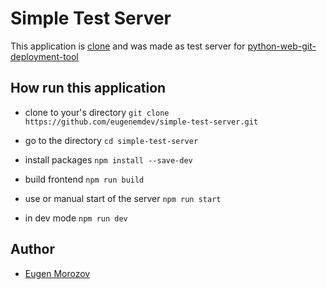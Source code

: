 # Simple Test Server

This application is [clone](https://github.com/eugenemdev/spa-mvc-router) and was made as test server for [python-web-git-deployment-tool](https://github.com/eugenemdev/python-web-git-deployment-tool)


## How run this application
- clone to your's directory
`git clone https://github.com/eugenemdev/simple-test-server.git` 
- go to the directory
`cd simple-test-server`
- install packages
`npm install --save-dev`
- build frontend
`npm run build`

- use or manual start of the server
`npm run start` 
- in dev mode
`npm run dev`

## Author

- [Eugen Morozov](https://eugenmorozov.de)
